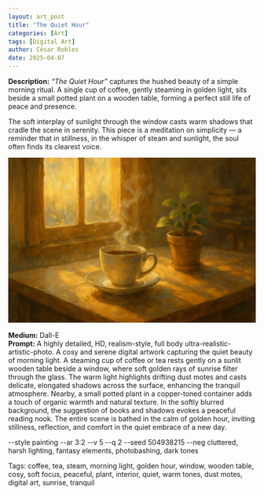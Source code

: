 ```yaml
---
layout: art_post
title: "The Quiet Hour"
categories: [Art]
tags: [Digital Art]
author: César Robles
date: 2025-04-07
---
```

**Description:** *“The Quiet Hour”* captures the hushed beauty of a simple morning ritual. A single cup of coffee, gently steaming in golden light, sits beside a small potted plant on a wooden table, forming a perfect still life of peace and presence.

The soft interplay of sunlight through the window casts warm shadows that cradle the scene in serenity. This piece is a meditation on simplicity — a reminder that in stillness, in the whisper of steam and sunlight, the soul often finds its clearest voice.

![The Quiet Hour](/imag/digital_art/the_quiet_hour.png)

**Medium:** Dall-E\
**Prompt:** A highly detailed, HD, realism-style,  full body ultra-realistic-artistic-photo. A cosy and serene digital artwork capturing the quiet beauty of morning light. A steaming cup of coffee or tea rests gently on a sunlit wooden table beside a window, where soft golden rays of sunrise filter through the glass. The warm light highlights drifting dust motes and casts delicate, elongated shadows across the surface, enhancing the tranquil atmosphere. Nearby, a small potted plant in a copper-toned container adds a touch of organic warmth and natural texture. In the softly blurred background, the suggestion of books and shadows evokes a peaceful reading nook. The entire scene is bathed in the calm of golden hour, inviting stillness, reflection, and comfort in the quiet embrace of a new day.

--style painting --ar 3:2 --v 5 --q 2 --seed 504938215 --neg cluttered, harsh lighting, fantasy elements, photobashing, dark tones

Tags: coffee, tea, steam, morning light, golden hour, window, wooden table, cosy, soft focus, peaceful, plant, interior, quiet, warm tones, dust motes, digital art, sunrise, tranquil